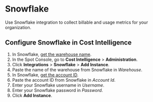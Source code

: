 <meta name="robots" content="noindex">

# Snowflake

Use Snowflake integration to collect billable and usage metrics for your organization.

## Configure Snowflake in Cost Intelligence

1. In Snowflake, [get the warehouse name](https://docs.snowflake.com/en/sql-reference/sql/show-warehouses).
2. In the Spot Console, go to **Cost Intelligence** > **Administration**.
3. Click **Integrations** > **Snowflake** > **Add Instance**.
4. Paste the name of the warehouse from Snowflake in <i>Warehouse</i>.
5. In Snowflake, [get the account ID](https://docs.snowflake.com/en/user-guide/admin-account-identifier).
6. Paste the account ID from Snowflake in <i>Account Id</i>.
7. Enter your Snowflake username in <i>Username</i>.
8. Enter your Snowflake password in <i>Password</i>.
9. Click **Add Instance**.
